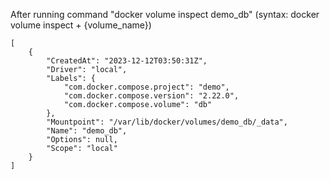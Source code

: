 After running command "docker volume inspect demo_db" (syntax: docker volume inspect + {volume_name})

```
[
    {
        "CreatedAt": "2023-12-12T03:50:31Z",
        "Driver": "local",
        "Labels": {
            "com.docker.compose.project": "demo",
            "com.docker.compose.version": "2.22.0",
            "com.docker.compose.volume": "db"
        },
        "Mountpoint": "/var/lib/docker/volumes/demo_db/_data",
        "Name": "demo_db",
        "Options": null,
        "Scope": "local"
    }
]
```